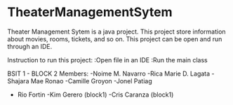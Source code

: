# TheaterManagementSytem
Theater Management Sytem is a java project. This project store information about movies, rooms, tickets, and so on. This project can be open and run through an IDE.

Instruction to run this project:
:Open file in an IDE
:Run the main class

BSIT 1 - BLOCK 2
Members: 
 -Noime M. Navarro
 -Rica Marie D. Lagata
 -Shajara Mae Ronao
 -Camille Groyon
 -Jonel Patiag
 - Rio Fortin
 -Kim Gerero (block1)
 -Cris Caranza (block1)
